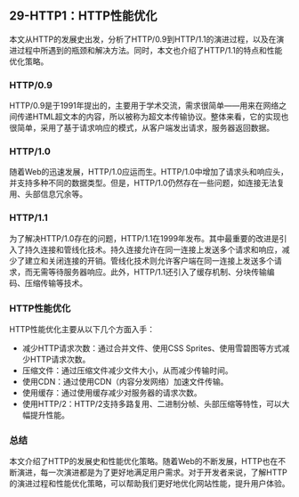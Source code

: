 ## 29-HTTP1：HTTP性能优化
本文从HTTP的发展史出发，分析了HTTP/0.9到HTTP/1.1的演进过程，以及在演进过程中所遇到的瓶颈和解决方法。同时，本文也介绍了HTTP/1.1的特点和性能优化策略。

### HTTP/0.9
HTTP/0.9是于1991年提出的，主要用于学术交流，需求很简单——用来在网络之间传递HTML超文本的内容，所以被称为超文本传输协议。整体来看，它的实现也很简单，采用了基于请求响应的模式，从客户端发出请求，服务器返回数据。

### HTTP/1.0
随着Web的迅速发展，HTTP/1.0应运而生。HTTP/1.0中增加了请求头和响应头，并支持多种不同的数据类型。但是，HTTP/1.0仍然存在一些问题，如连接无法复用、头部信息冗余等。

### HTTP/1.1
为了解决HTTP/1.0存在的问题，HTTP/1.1在1999年发布。其中最重要的改进是引入了持久连接和管线化技术。持久连接允许在同一连接上发送多个请求和响应，减少了建立和关闭连接的开销。管线化技术则允许客户端在同一连接上发送多个请求，而无需等待服务器响应。此外，HTTP/1.1还引入了缓存机制、分块传输编码、压缩传输等技术。

### HTTP性能优化
HTTP性能优化主要从以下几个方面入手：

- 减少HTTP请求次数：通过合并文件、使用CSS Sprites、使用雪碧图等方式减少HTTP请求次数。
- 压缩文件：通过压缩文件减少文件大小，从而减少传输时间。
- 使用CDN：通过使用CDN（内容分发网络）加速文件传输。
- 使用缓存：通过使用缓存减少对服务器的请求次数。
- 使用HTTP/2：HTTP/2支持多路复用、二进制分帧、头部压缩等特性，可以大幅提升性能。

### 总结
本文介绍了HTTP的发展史和性能优化策略。随着Web的不断发展，HTTP也在不断演进，每一次演进都是为了更好地满足用户需求。对于开发者来说，了解HTTP的演进过程和性能优化策略，可以帮助我们更好地优化网站性能，提升用户体验。
